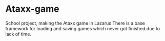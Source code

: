 # Ataxx-game
School project, making the Ataxx game in Lazarus
There is a base framework for loading and saving games which never got finished due to lack of time.
